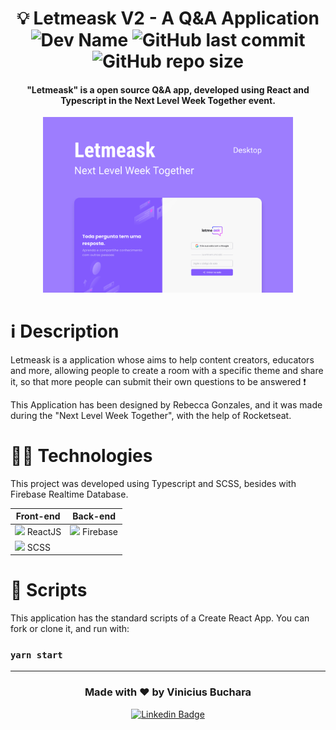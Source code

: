 <h1 align="center">
	💡 Letmeask V2 - A Q&A Application <br>
	<img  alt="Dev Name"  src="https://img.shields.io/badge/Developer-Vinicius%20Buchara-blueviolet">
	<img  alt="GitHub last commit"  src="https://img.shields.io/github/last-commit/vbuchara/letmeask-nlwproject?color=blueviolet&label=Last%20Commit">
	<img  alt="GitHub repo size"  src="https://img.shields.io/github/repo-size/vbuchara/letmeask-nlwproject?color=blueviolet&label=Repository%20Size">
</h1>

<h4  align="center">
	"Letmeask" is a open source Q&A app, developed using React and Typescript in the Next Level Week Together event.
</h4>

<div  align="center">
  <img  alt="Letmeask image" width="400" src="src/assets/images/letmeask.png">
</div>

# ℹ️ Description

Letmeask is a application whose aims to help content creators, educators and more, allowing people to create a room with a specific theme and share it, so that more people can submit their own questions to be answered ❗  

This Application has been designed by Rebecca Gonzales, and it was made during the "Next Level Week Together", with the help of Rocketseat.  

# 👩‍💻 Technologies

This project was developed using Typescript and SCSS, besides with Firebase Realtime Database. 

<div align="center">
	
| Front-end | Back-end |
|--|--|
|<img src='https://cdn.jsdelivr.net/gh/devicons/devicon/icons/react/react-original.svg' width='18'> ReactJS| <img src='https://cdn.jsdelivr.net/gh/devicons/devicon/icons/firebase/firebase-plain.svg' width='18'> Firebase |
|<img src='https://cdn.jsdelivr.net/gh/devicons/devicon/icons/sass/sass-original.svg' width='18'> SCSS|  |
	
</div>


# 📜 Scripts

This application has the standard scripts of a Create React App. You can fork or clone it, and run with:

### `yarn start`

---

<h3 align="center">
Made with ♥️ by Vinicius Buchara
</h3>

<div align="center">
	
[<img src="https://img.shields.io/badge/LinkedIn-0077B5?style=for-the-badge&logo=linkedin&logoColor=white" alt="Linkedin Badge"/>](https://www.linkedin.com/in/vinicius-vieira-buchara/)
	
</div>
